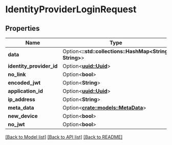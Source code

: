 # IdentityProviderLoginRequest

## Properties

Name | Type | Description | Notes
------------ | ------------- | ------------- | -------------
**data** | Option<**::std::collections::HashMap<String, String>**> |  | [optional]
**identity_provider_id** | Option<[**uuid::Uuid**](uuid::Uuid.md)> |  | [optional]
**no_link** | Option<**bool**> |  | [optional]
**encoded_jwt** | Option<**String**> |  | [optional]
**application_id** | Option<[**uuid::Uuid**](uuid::Uuid.md)> |  | [optional]
**ip_address** | Option<**String**> |  | [optional]
**meta_data** | Option<[**crate::models::MetaData**](MetaData.md)> |  | [optional]
**new_device** | Option<**bool**> |  | [optional]
**no_jwt** | Option<**bool**> |  | [optional]

[[Back to Model list]](../README.md#documentation-for-models) [[Back to API list]](../README.md#documentation-for-api-endpoints) [[Back to README]](../README.md)


